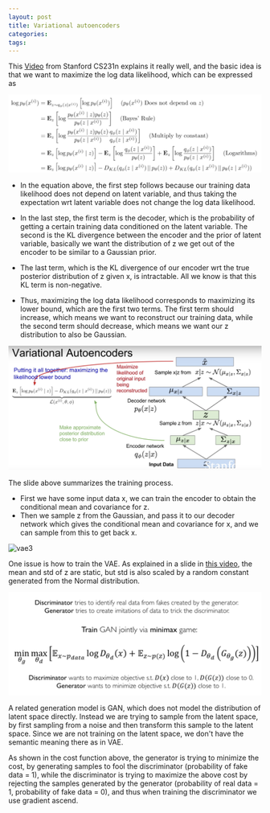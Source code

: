 ```yaml
---
layout: post
title: Variational autoencoders
categories:
tags:
---
```


This [Video](https://www.youtube.com/watch?v=5WoItGTWV54&list=PL3FW7Lu3i5JvHM8ljYj-zLfQRF3EO8sYv&index=14&t=0s) from Stanford CS231n explains it really well, and the basic idea is that we want to maximize the log data likelihood, which can be expressed as  

![vae](/images/posts/vae.jpg)

* In the equation above, the first step follows because our training data likelihood does not depend on latent variable, and thus taking the expectation wrt latent variable does not change the log data likelihood.

* In the last step, the first term is the decoder, which is the probability of getting a certain training data conditioned on the latent variable. The second is the KL divergence between the encoder and the prior of latent variable, basically we want the distribution of z we get out of the encoder to be similar to a Gaussian prior.

* The last term, which is the KL divergence of our encoder wrt the true posterior distribution of z given x, is intractable. All we know is that this KL term is non-negative.

* Thus, maximizing the log data likelihood corresponds to maximizing its lower bound, which are the first two terms. The first term should increase, which means we want to reconstruct our training data, while the second term should decrease, which means we want our z distribution to also be Gaussian.

![vae2](/images/posts/vae2.png)

The slide above summarizes the training process.

* First we have some input data x, we can train the encoder to obtain the conditional mean and covariance for z.
* Then we sample z from the Gaussian, and pass it to our decoder network which gives the conditional mean and covariance for x, and we can sample from this to get back x.

![vae3](/images/posts/vae_rapara.jpg)

One issue is how to train the VAE. As explained in a slide in [this video](https://www.youtube.com/watch?v=yFBFl1cLYx8), the mean and std of z are static, but std is also scaled by a random constant generated from the Normal distribution.

![gan](/images/posts/gan.png)

A related generation model is GAN, which does not model the distribution of latent space directly. Instead we are trying to sample from the latent space, by first sampling from a noise and then transform this sample to the latent space. Since we are not training on the latent space, we don't have the semantic meaning there as in VAE.

As shown in the cost function above, the generator is trying to minimize the cost, by generating samples to fool the discriminator (probability of fake data = 1), while the discriminator is trying to maximize the above cost by rejecting the samples generated by the generator (probability of real data = 1, probability of fake data = 0), and thus when training the discriminator we use gradient ascend. 
